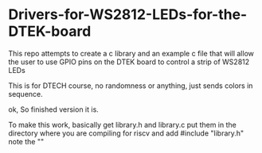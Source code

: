 # Drivers-for-WS2812-LEDs-for-the-DTEK-board
This repo attempts to create a c library and an example c file that will allow the user to use GPIO pins on the DTEK board to control a strip of WS2812 LEDs

This is for DTECH course, no randomness or anything, just sends colors in sequence.


ok, So finished version it is.

To make this work, basically get library.h and library.c
put them in the directory where you are compiling for riscv
and add #include "library.h"
note the ""
